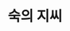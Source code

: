 ---
layout: hubs
key: Q20651852
title: 숙의 지씨
name: 숙의 지씨
image: 
description: 
score: 2.2950992745191194e-05
degree: 5
---